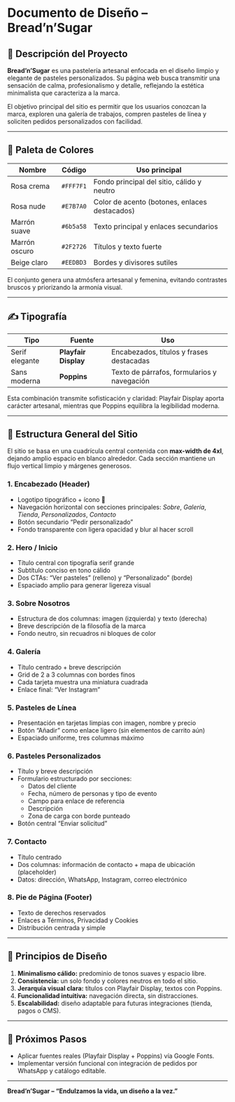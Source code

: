 # Documento de Diseño – Bread’n’Sugar

## 🎯 Descripción del Proyecto
**Bread’n’Sugar** es una pastelería artesanal enfocada en el diseño limpio y elegante de pasteles personalizados. Su página web busca transmitir una sensación de calma, profesionalismo y detalle, reflejando la estética minimalista que caracteriza a la marca.

El objetivo principal del sitio es permitir que los usuarios conozcan la marca, exploren una galería de trabajos, compren pasteles de línea y soliciten pedidos personalizados con facilidad.

---

## 🎨 Paleta de Colores
| Nombre | Código | Uso principal |
|---------|---------|----------------|
| Rosa crema | `#FFF7F1` | Fondo principal del sitio, cálido y neutro |
| Rosa nude | `#E7B7A0` | Color de acento (botones, enlaces destacados) |
| Marrón suave | `#6b5a58` | Texto principal y enlaces secundarios |
| Marrón oscuro | `#2F2726` | Títulos y texto fuerte |
| Beige claro | `#EEDBD3` | Bordes y divisores sutiles |

El conjunto genera una atmósfera artesanal y femenina, evitando contrastes bruscos y priorizando la armonía visual.

---

## ✍️ Tipografía
| Tipo | Fuente | Uso |
|------|---------|-----|
| Serif elegante | **Playfair Display** | Encabezados, títulos y frases destacadas |
| Sans moderna | **Poppins** | Texto de párrafos, formularios y navegación |

Esta combinación transmite sofisticación y claridad: Playfair Display aporta carácter artesanal, mientras que Poppins equilibra la legibilidad moderna.

---

## 🧱 Estructura General del Sitio
El sitio se basa en una cuadrícula central contenida con **max-width de 4xl**, dejando amplio espacio en blanco alrededor. Cada sección mantiene un flujo vertical limpio y márgenes generosos.

### 1. Encabezado (Header)
- Logotipo tipográfico + ícono 🧁
- Navegación horizontal con secciones principales: *Sobre*, *Galería*, *Tienda*, *Personalizados*, *Contacto*
- Botón secundario “Pedir personalizado”
- Fondo transparente con ligera opacidad y blur al hacer scroll

### 2. Hero / Inicio
- Título central con tipografía serif grande
- Subtítulo conciso en tono cálido
- Dos CTAs: “Ver pasteles” (relleno) y “Personalizado” (borde)
- Espaciado amplio para generar ligereza visual

### 3. Sobre Nosotros
- Estructura de dos columnas: imagen (izquierda) y texto (derecha)
- Breve descripción de la filosofía de la marca
- Fondo neutro, sin recuadros ni bloques de color

### 4. Galería
- Título centrado + breve descripción
- Grid de 2 a 3 columnas con bordes finos
- Cada tarjeta muestra una miniatura cuadrada
- Enlace final: “Ver Instagram”

### 5. Pasteles de Línea
- Presentación en tarjetas limpias con imagen, nombre y precio
- Botón “Añadir” como enlace ligero (sin elementos de carrito aún)
- Espaciado uniforme, tres columnas máximo

### 6. Pasteles Personalizados
- Título y breve descripción
- Formulario estructurado por secciones:
  - Datos del cliente
  - Fecha, número de personas y tipo de evento
  - Campo para enlace de referencia
  - Descripción
  - Zona de carga con borde punteado
- Botón central “Enviar solicitud”

### 7. Contacto
- Título centrado
- Dos columnas: información de contacto + mapa de ubicación (placeholder)
- Datos: dirección, WhatsApp, Instagram, correo electrónico

### 8. Pie de Página (Footer)
- Texto de derechos reservados
- Enlaces a Términos, Privacidad y Cookies
- Distribución centrada y simple

---

## 📐 Principios de Diseño
1. **Minimalismo cálido:** predominio de tonos suaves y espacio libre.
2. **Consistencia:** un solo fondo y colores neutros en todo el sitio.
3. **Jerarquía visual clara:** títulos con Playfair Display, textos con Poppins.
4. **Funcionalidad intuitiva:** navegación directa, sin distracciones.
5. **Escalabilidad:** diseño adaptable para futuras integraciones (tienda, pagos o CMS).

---

## 🚀 Próximos Pasos
- Aplicar fuentes reales (Playfair Display + Poppins) vía Google Fonts.
- Implementar versión funcional con integración de pedidos por WhatsApp y catálogo editable.

---
**Bread’n’Sugar – “Endulzamos la vida, un diseño a la vez.”**
